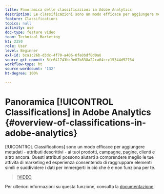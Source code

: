 ```yaml
---
title: Panoramica delle classificazioni in Adobe Analytics
description: Le classificazioni sono un modo efficace per aggiungere metadati - attributi descrittivi - ai tuoi prodotti, campagne, pagine, clienti e molto altro. Questi attributi possono aiutarti a comprendere meglio le tue attività di marketing ed esperienza consentendo di raggruppare elementi simili e suddividere i dati per immergerti in ciò che è e non funziona per te.
feature: Classifications
topics: null
activity: use
doc-type: feature video
team: Technical Marketing
kt: 2350
role: User
level: Beginner
exl-id: bca1c26b-d3dc-4f70-a406-0fe0bdf8d0a8
source-git-commit: 8fc641743bc9e07b838a22ca64ccc15344d52764
workflow-type: ht
source-wordcount: '132'
ht-degree: 100%

---
```


# Panoramica [!UICONTROL Classifications] in Adobe Analytics {#overview-of-classifications-in-adobe-analytics}

[!UICONTROL Classifications] sono un modo efficace per aggiungere metadati - attributi descrittivi - ai tuoi prodotti, campagne, pagine, clienti e altro ancora. Questi attributi possono aiutarti a comprendere meglio le tue attività di marketing ed esperienza consentendo di raggruppare elementi simili e suddividere i dati per immergerti in ciò che è e non funziona per te.

>[!VIDEO](https://video.tv.adobe.com/v/16853/?quality=12&learn=on)

Per ulteriori informazioni su questa funzione, consulta la [documentazione](https://experienceleague.adobe.com/docs/analytics/components/classifications/c-classifications.html?lang=it).
